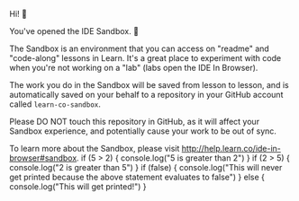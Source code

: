 Hi! 👋

You've opened the IDE Sandbox. 🎉

The Sandbox is an environment that you can access on "readme" and "code-along" lessons in Learn. It's a great place to experiment with code when you're not working on a "lab" (labs open the IDE In Browser).

The work you do in the Sandbox will be saved from lesson to lesson, and is automatically saved on your behalf to a repository in your GitHub account called `learn-co-sandbox`.

Please DO NOT touch this repository in GitHub, as it will affect your Sandbox experience, and potentially cause your work to be out of sync.

To learn more about the Sandbox, please visit http://help.learn.co/ide-in-browser#sandbox.
if (5 > 2) {
  console.log("5 is greater than 2")
}
if (2 > 5) {
  console.log("2 is greater than 5")
}
if (false) {
  console.log("This will never get printed because the above statement evaluates to false")
} else {
  console.log("This will get printed!")
}
